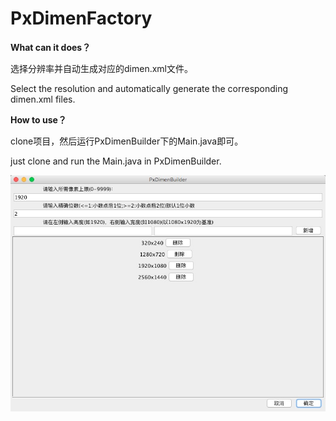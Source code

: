 # PxDimenFactory

**What can it does？**

选择分辨率并自动生成对应的dimen.xml文件。

Select the resolution and automatically generate the corresponding dimen.xml files.

**How to use？**

clone项目，然后运行PxDimenBuilder下的Main.java即可。

just clone and run the Main.java in PxDimenBuilder.

![示例图片](https://github.com/ljcace/PxDimenFactory/blob/master/eg.png)